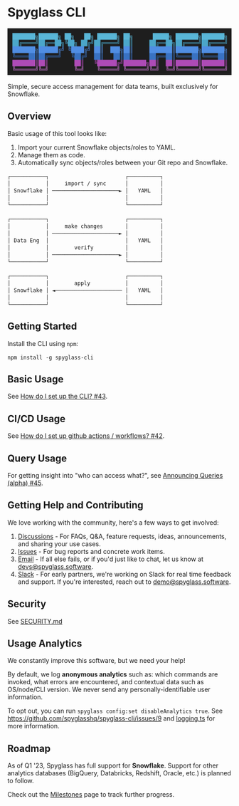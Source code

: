 # Spyglass CLI

![spyglass-cli-logo](./docs/spyglass-cli-logo.png)

Simple, secure access management for data teams, built exclusively for Snowflake.

## Overview

Basic usage of this tool looks like:

1. Import your current Snowflake objects/roles to YAML.
2. Manage them as code.
3. Automatically sync objects/roles between your Git repo and Snowflake.

```
┌───────────┐                        ┌──────────┐
│           │     import / sync      │          │
│ Snowflake │ ─────────────────────► │   YAML   │
│           │                        │          │
└───────────┘                        └──────────┘

┌───────────┐                        ┌──────────┐
│           │     make changes       │          │
│           │ ─────────────────────► │          │
│ Data Eng  │                        │   YAML   │
│           │        verify          │          │
│           │ ─────────────────────► │          │
└───────────┘                        └──────────┘

┌───────────┐                        ┌──────────┐
│           │        apply           │          │
│ Snowflake │ ◄───────────────────── │   YAML   │
│           │                        │          │
└───────────┘                        └──────────┘
```

## Getting Started

Install the CLI using `npm`:

```
npm install -g spyglass-cli
```

## Basic Usage

See [How do I set up the CLI? #43](https://github.com/spyglasshq/spyglass-cli/discussions/43).

## CI/CD Usage

See [How do I set up github actions / workflows? #42](https://github.com/spyglasshq/spyglass-cli/discussions/42).

## Query Usage

For getting insight into "who can access what?", see [Announcing Queries (alpha) #45](https://github.com/spyglasshq/spyglass-cli/discussions/45).

## Getting Help and Contributing

We love working with the community, here's a few ways to get involved:

1. [Discussions](https://github.com/spyglasshq/spyglass-cli/discussions) - For FAQs, Q&A, feature requests, ideas, announcements, and sharing your use cases.
2. [Issues](https://github.com/spyglasshq/spyglass-cli/issues) - For bug reports and concrete work items.
3. [Email](mailto:devs@spyglass.software) - If all else fails, or if you'd just like to chat, let us know at devs@spyglass.software.
4. [Slack](mailto:demo@spyglass.software) - For early partners, we're working on Slack for real time feedback and support. If you're interested, reach out to demo@spyglass.software.

## Security

See [SECURITY.md](./SECURITY.md)

## Usage Analytics

We constantly improve this software, but we need your help!

By default, we log **anonymous analytics** such as: which commands are invoked, what errors are encountered, and contextual data such as OS/node/CLI version. We never send any personally-identifiable user information.

To opt out, you can run `spyglass config:set disableAnalytics true`. See https://github.com/spyglasshq/spyglass-cli/issues/9 and [logging.ts](./src/lib/logging.ts) for more information.

## Roadmap

As of Q1 '23, Spyglass has full support for **Snowflake**. Support for other analytics databases (BigQuery, Databricks, Redshift, Oracle, etc.) is planned to follow.

Check out the [Milestones](https://github.com/spyglasshq/spyglass-cli/milestones) page to track further progress.
